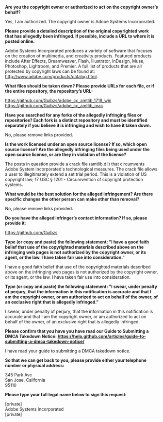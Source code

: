 **Are you the copyright owner or authorized to act on the copyright owner’s behalf?**

Yes, I am authorized. The copyright owner is Adobe Systems Incorporated.

**Please provide a detailed description of the original copyrighted work that has allegedly been infringed. If possible, include a URL to where it is posted online.**

Adobe Systems Incorporated produces a variety of software that focuses on the creation of multimedia, and creativity products. Featured products include After Effects, Dreamweaver, Flash, Illustrator, InDesign, Muse, Photoshop, Lightroom, and Premier. A full list of products that are all protected by copyright laws can be found at: http://www.adobe.com/products/catalog.html.

**What files should be taken down? Please provide URLs for each file, or if the entire repository, the repository’s URL:**

https://github.com/Guibzs/adobe_cc_amtlib_1718_win  
https://github.com/Guibzs/adobe_cc_amtlib_mac

**Have you searched for any forks of the allegedly infringing files or repositories? Each fork is a distinct repository and must be identified separately if you believe it is infringing and wish to have it taken down.**

No, please remove links provided.

**Is the work licensed under an open source license? If so, which open source license? Are the allegedly infringing files being used under the open source license, or are they in violation of the license?**

The posts in question provide a crack file (amtlib.dll) that circumvents Adobe System Incorporated's technological measures. The crack file allows a user to illegitimately extend a set trial period. This is a violation of US copyright law; 17 USC § 1201 - Circumvention of copyright protection systems.

**What would be the best solution for the alleged infringement? Are there specific changes the other person can make other than removal?**

No, please remove links provided.

**Do you have the alleged infringer’s contact information? If so, please provide it:**

https://github.com/Guibzs

**Type (or copy and paste) the following statement: "I have a good faith belief that use of the copyrighted materials described above on the infringing web pages is not authorized by the copyright owner, or its agent, or the law. I have taken fair use into consideration."**

I have a good faith belief that use of the copyrighted materials described above on the infringing web pages is not authorized by the copyright owner, or its agent, or the law. I have taken fair use into consideration.

**Type (or copy and paste) the following statement: "I swear, under penalty of perjury, that the information in this notification is accurate and that I am the copyright owner, or am authorized to act on behalf of the owner, of an exclusive right that is allegedly infringed."**

I swear, under penalty of perjury, that the information in this notification is accurate and that I am the copyright owner, or am authorized to act on behalf of the owner, of an exclusive right that is allegedly infringed.

**Please confirm that you have you have read our Guide to Submitting a DMCA Takedown Notice: https://help.github.com/articles/guide-to-submitting-a-dmca-takedown-notice/**

I have read your guide to submitting a DMCA takedown notice.

**So that we can get back to you, please provide either your telephone number or physical address:**

345 Park Ave  
San Jose, California  
95110

**Please type your full legal name below to sign this request:**

[private]      
Adobe Systems Incorporated  
[private]
